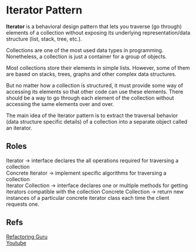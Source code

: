 # **Iterator Pattern**

**Iterator** is a behavioral design pattern that lets you traverse (go through) elements of a collection without exposing its underlying representation/data structure (list, stack, tree, etc.).

Collections are one of the most used data types in programming. Nonetheless, a collection is just a container for a group of objects.

Most collections store their elements in simple lists. However, some of them are based on stacks, trees, graphs and other complex data structures.

But no matter how a collection is structured, it must provide some way of accessing its elements so that other code can use these elements. There should be a way to go through each element of the collection without accessing the same elements over and over.

The main idea of the Iterator pattern is to extract the traversal behavior (data structure specific details) of a collection into a separate object called an iterator.

## Roles
Iterator -> interface declares the all operations required for traversing a collection <br/>
Concrete Iterator -> implement specific algorithms for traversing a collection <br/>
Iterator Collection -> interface declares one or multiple methods for getting iterators compatible with the collection
Concrete Collection -> return new instances of a particular concrete iterator class each time the client requests one.

## Refs
[Refactoring Guru](https://refactoring.guru/design-patterns/iterator) <br/>
[Youtube](https://www.youtube.com/watch?v=7ndeSYdmOdE) <br/>
